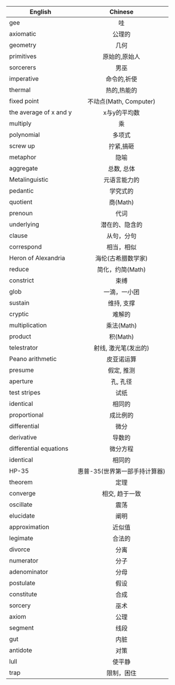 | English                |       Chinese       |
| ---------------------- | :-----------------: |
| gee                    |          哇          |
| axiomatic              |         公理的         |
| geometry               |         几何          |
| primitives             |       原始的,原始人       |
| sorcerers              |         男巫          |
| imperative             |       命令的,祈使        |
| thermal                |       热的,热能的        |
| fixed point            | 不动点(Math, Computer) |
| the average of x and y |       x与y的平均数       |
| multiply               |          乘          |
| polynomial             |         多项式         |
| screw up               |        拧紧,搞砸        |
| metaphor               |         隐喻          |
| aggregate              |       总数, 总体        |
| Metalinguistic         |       元语言能力的        |
| pedantic               |        学究式的         |
| quotient               |       商(Math)       |
| prenoun                |         代词          |
| underlying             |       潜在的、隐含的       |
| clause                 |        从句，分句        |
| correspond             |        相当，相似        |
| Heron of Alexandria    |     海伦(古希腊数学家)      |
| reduce                 |     简化，约简(Math)     |
| constrict              |         束缚          |
| glob                   |       一滴，一小团        |
| sustain                |       维持, 支撑        |
| cryptic                |         难解的         |
| multiplication         |      乘法(Math)       |
| product                |       积(Math)       |
| telestrator            |    射线, 激光笔(发出的)     |
| Peano arithmetic       |        皮亚诺运算        |
| presume                |       假定, 推测        |
| aperture               |        孔, 孔径        |
| test stripes           |         试纸          |
| identical              |         相同的         |
| proportional           |        成比例的         |
| differential           |         微分          |
| derivative             |         导数的         |
| differential equations |        微分方程         |
| identical              |         相同的         |
| HP-35                  |  惠普-35(世界第一部手持计算器)  |
| theorem                |         定理          |
| converge               |      相交, 趋于一致       |
| oscillate              |         震荡          |
| elucidate              |         阐明          |
| approximation          |         近似值         |
| legimate               |         合法的         |
| divorce                |         分离          |
| numerator              |         分子          |
| adenominator           |         分母          |
| postulate              |         假设          |
| constitute             |         合成          |
| sorcery                |         巫术          |
| axiom                  |         公理          |
| segment                |         线段          |
| gut                    |         内脏          |
| antidote               |         对策          |
| lull                   |         使平静        |
| trap                   |         限制，困住     |
